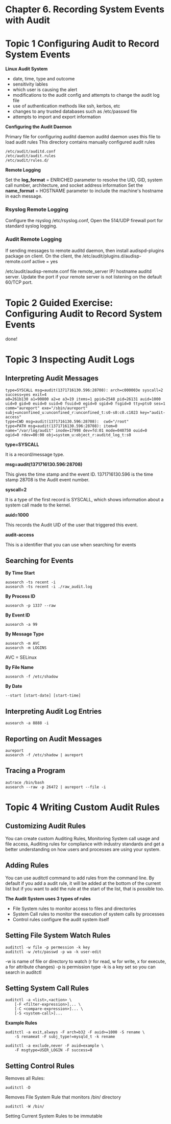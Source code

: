 # Chapter 6. Recording System Events with Audit
# Topic 1 Configuring Audit to Record System Events

**Linux Audit System**

- date, time, type and outcome
- sensitivity lables
- which user is causing the alert
- modifications to the audit config and attempts to change the audit log file
- use of authentication methods like ssh, kerbos, etc
- changes to any trusted databases such as /etc/passwd file
- attempts to import and export information

**Configuring the Audit Daemon**

Primary file for configuring auditd daemon
auditd daemon uses this file to load audit rules
This directory contains manually configured audit rules

```
/etc/audit/auditd.conf
/etc/audit/audit.rules
/etc/audit/rules.d/
```

**Remote Logging**

Set the **log_format** = ENRICHED parameter to resolve the UID, GID, system call number, architecture, and socket address information
Set the **name_format** = HOSTNAME parameter to include the machine's hostname in each message.

### Rsyslog Remote Logging

Configure the rsyslog /etc/rsyslog.conf, Open the 514/UDP firewall port for standard syslog logging.

### Audit Remote Logging

If sending messages to remote auditd daemon, then install audispd-plugins package on client. On the client, the 
/etc/audit/plugins.d/audisp-remote.conf 
active = yes 

/etc/audit/audisp-remote.conf file
remote_server IP/ hostname auditd server.
Update the port if your remote server is not listening on the default 60/TCP port.

# Topic 2 Guided Exercise: Configuring Audit to Record System Events 
done!

# Topic 3 Inspecting Audit Logs 

## Interpreting Audit Messages

```
type=SYSCALL msg=audit(1371716130.596:28708): arch=c000003e syscall=2 success=yes exit=4
a0=261b130 a1=90800 a2=e a3=19 items=1 ppid=2548 pid=26131 auid=1000
uid=0 gid=0 euid=0 suid=0 fsuid=0 egid=0 sgid=0 fsgid=0 tty=pts0 ses=1 comm="aureport" exe="/sbin/aureport"
subj=unconfined_u:unconfined_r:unconfined_t:s0-s0:c0.c1023 key="audit-access"
type=CWD msg=audit(1371716130.596:28708):  cwd="/root"
type=PATH msg=audit(1371716130.596:28708): item=0 name="/var/log/audit" inode=17998 dev=fd:01 mode=040750 ouid=0
ogid=0 rdev=00:00 obj=system_u:object_r:auditd_log_t:s0
```

**type=SYSCALL** 

It is a record/message type.

**msg=audit(1371716130.596:28708)**

This gives the time stamp and the event ID. 1371716130.596 is the time stamp 28708 is the Audit event number.

**syscall=2**

It is a type of the first record is SYSCALL, which shows information about a system call made to the kernel.

**auid=1000**

This records the Audit UID of the user that triggered this event.

**audit-access**

This is a identifier that you can use when searching for events

## Searching for Events

**By Time Start**

```
ausearch -ts recent -i 
ausearch -ts recent -i ./raw_audit.log
```

**By Process ID**

```
ausearch -p 1337 --raw
```

**By Event ID**

```
ausearch -a 99
```

**By Message Type**

```
ausearch -m AVC
ausearch -m LOGINS
```

AVC = SELinux

**By File Name**

```
ausearch -f /etc/shadow
```

**By Date**

```
--start [start-date] [start-time]
```

## Interpreting Audit Log Entries

```
ausearch -a 8888 -i
```

## Reporting on Audit Messages

```
aureport
ausearch -f /etc/shadow | aureport
```

## Tracing a Program

```
autrace /bin/bash
ausearch --raw -p 26472 | aureport --file -i
```

# Topic 4 Writing Custom Audit Rules
## Customizing Audit Rules
You can create custom Auditing Rules, Monitoring System call usage and file access, Auditing rules for compliance with industry standards and get a better understanding on how users and processes are using your system.

## Adding Rules
You can use auditctl command to add rules from the command line. By default if you add a audit rule, it will be added at the bottom of the current list but if you want to add the rule at the start of the list, that is possible too.

**The Audit System uses 3 types of rules**
- File System rules to monitor access to files and directories
- System Call rules to monitor the execution of system calls by processes
- Control rules configure the audit system itself

## Setting File System Watch Rules

```
auditctl -w file -p permession -k key
auditctl -w /etc/passwd -p wa -k user-edit
```

-w is name of file or directory to watch (r for read, w for write, x for execute, a for attribute changes)
-p is permission type
-k is a key set so you can search in auditctl

## Setting System Call Rules

```
auditctl -a <list>,<action> \
    [-F <filter-expression>]... \
    [-C <compare-expression>]... \
    [-S <system-call>]...
```

**Example Rules**

```
auditctl -a exit,always -F arch=b32 -F auid>=1000 -S rename \
    -S renameat -F subj_type!=mysqld_t -k rename
```

```
auditctl -a exclude,never -F auid=example \
    -F msgtype=USER_LOGIN -F success=0
```

## Setting Control Rules

Removes all Rules:

```
auditctl -D
```

Removes File System Rule that monitors /bin/ directory

```
auditctl -W /bin/
```

Setting Current System Rules to be immutable

```

```
